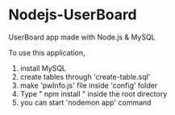 # Nodejs-UserBoard
UserBoard app made with Node.js & MySQL

To use this application,

1. install MySQL
2. create tables through 'create-table.sql'
3. make 'pwInfo.js' file inside 'config' folder
4. Type " npm install " inside the root directory
5. you can start 'nodemon app' command
